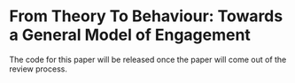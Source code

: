 # From Theory To Behaviour: Towards a General Model of Engagement

The code for this paper will be released once the paper will come out of the review process.
